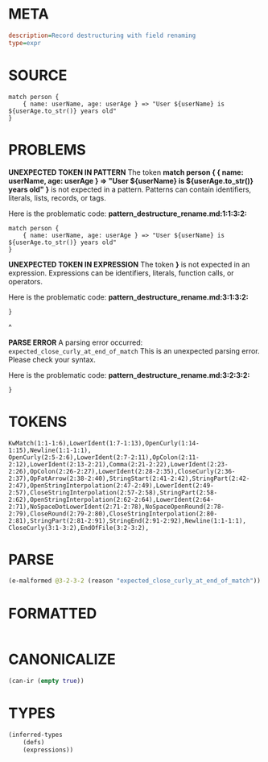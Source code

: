 # META
~~~ini
description=Record destructuring with field renaming
type=expr
~~~
# SOURCE
~~~roc
match person {
    { name: userName, age: userAge } => "User ${userName} is ${userAge.to_str()} years old"
}
~~~
# PROBLEMS
**UNEXPECTED TOKEN IN PATTERN**
The token **match person {
    { name: userName, age: userAge } => "User ${userName} is ${userAge.to_str()} years old"
}** is not expected in a pattern.
Patterns can contain identifiers, literals, lists, records, or tags.

Here is the problematic code:
**pattern_destructure_rename.md:1:1:3:2:**
```roc
match person {
    { name: userName, age: userAge } => "User ${userName} is ${userAge.to_str()} years old"
}
```


**UNEXPECTED TOKEN IN EXPRESSION**
The token **}** is not expected in an expression.
Expressions can be identifiers, literals, function calls, or operators.

Here is the problematic code:
**pattern_destructure_rename.md:3:1:3:2:**
```roc
}
```
^


**PARSE ERROR**
A parsing error occurred: `expected_close_curly_at_end_of_match`
This is an unexpected parsing error. Please check your syntax.

Here is the problematic code:
**pattern_destructure_rename.md:3:2:3:2:**
```roc
}
```
 


# TOKENS
~~~zig
KwMatch(1:1-1:6),LowerIdent(1:7-1:13),OpenCurly(1:14-1:15),Newline(1:1-1:1),
OpenCurly(2:5-2:6),LowerIdent(2:7-2:11),OpColon(2:11-2:12),LowerIdent(2:13-2:21),Comma(2:21-2:22),LowerIdent(2:23-2:26),OpColon(2:26-2:27),LowerIdent(2:28-2:35),CloseCurly(2:36-2:37),OpFatArrow(2:38-2:40),StringStart(2:41-2:42),StringPart(2:42-2:47),OpenStringInterpolation(2:47-2:49),LowerIdent(2:49-2:57),CloseStringInterpolation(2:57-2:58),StringPart(2:58-2:62),OpenStringInterpolation(2:62-2:64),LowerIdent(2:64-2:71),NoSpaceDotLowerIdent(2:71-2:78),NoSpaceOpenRound(2:78-2:79),CloseRound(2:79-2:80),CloseStringInterpolation(2:80-2:81),StringPart(2:81-2:91),StringEnd(2:91-2:92),Newline(1:1-1:1),
CloseCurly(3:1-3:2),EndOfFile(3:2-3:2),
~~~
# PARSE
~~~clojure
(e-malformed @3-2-3-2 (reason "expected_close_curly_at_end_of_match"))
~~~
# FORMATTED
~~~roc

~~~
# CANONICALIZE
~~~clojure
(can-ir (empty true))
~~~
# TYPES
~~~clojure
(inferred-types
	(defs)
	(expressions))
~~~

